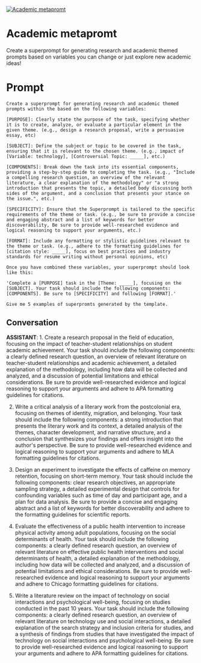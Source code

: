 
[![Academic metapromt](https://flow-prompt-covers.s3.us-west-1.amazonaws.com/icon/minimalist/mini_5.png)]()
# Academic metapromt 
Create a superprompt for generating research and academic themed prompts based on variables you can change or just explore new academic ideas!

# Prompt

```
Create a superprompt for generating research and academic themed prompts within the based on the following variables:

[PURPOSE]: Clearly state the purpose of the task, specifying whether it is to create, analyze, or evaluate a particular element in the given theme. (e.g., design a research proposal, write a persuasive essay, etc)

[SUBJECT]: Define the subject or topic to be covered in the task, ensuring that it is relevant to the chosen theme. (e.g., impact of [Variable: technology], [Controversial Topic: _____], etc.)

[COMPONENTS]: Break down the task into its essential components, providing a step-by-step guide to completing the task. (e.g., "Include a compelling research question, an overview of the relevant literature, a clear explanation of the methodology" or "a strong introduction that presents the topic, a detailed body discussing both sides of the argument, and a conclusion that presents your stance on the issue.", etc.)

[SPECIFICITY]: Ensure that the Superprompt is tailored to the specific requirements of the theme or task. (e.g., be sure to provide a concise and engaging abstract and a list of keywords for better discoverability, Be sure to provide well-researched evidence and logical reasoning to support your arguments, etc.)

[FORMAT]: Include any formatting or stylistic guidelines relevant to the theme or task. (e.g., adhere to the formatting guidelines for [citation style: _____], focus on best practices and industry standards for resume writing without personal opinions, etc)

Once you have combined these variables, your superprompt should look like this:

'Complete a [PURPOSE] task in the [Theme: _____], focusing on the [SUBJECT]. Your task should include the following components: [COMPONENTS]. Be sure to [SPECIFICITY] and following [FORMAT].'

Give me 5 examples of superpromts generated by the template.
```

## Conversation

**ASSISTANT**: 1. Create a research proposal in the field of education, focusing on the impact of teacher-student relationships on student academic achievement. Your task should include the following components: a clearly defined research question, an overview of relevant literature on teacher-student relationships and academic achievement, a detailed explanation of the methodology, including how data will be collected and analyzed, and a discussion of potential limitations and ethical considerations. Be sure to provide well-researched evidence and logical reasoning to support your arguments and adhere to APA formatting guidelines for citations.



2. Write a critical analysis of a literary work from the postcolonial era, focusing on themes of identity, migration, and belonging. Your task should include the following components: a strong introduction that presents the literary work and its context, a detailed analysis of the themes, character development, and narrative structure, and a conclusion that synthesizes your findings and offers insight into the author's perspective. Be sure to provide well-researched evidence and logical reasoning to support your arguments and adhere to MLA formatting guidelines for citations.



3. Design an experiment to investigate the effects of caffeine on memory retention, focusing on short-term memory. Your task should include the following components: clear research objectives, an appropriate sampling strategy, a detailed experimental design that controls for confounding variables such as time of day and participant age, and a plan for data analysis. Be sure to provide a concise and engaging abstract and a list of keywords for better discoverability and adhere to the formatting guidelines for scientific reports.



4. Evaluate the effectiveness of a public health intervention to increase physical activity among adult populations, focusing on the social determinants of health. Your task should include the following components: a clearly defined research question, an overview of relevant literature on effective public health interventions and social determinants of health, a detailed explanation of the methodology, including how data will be collected and analyzed, and a discussion of potential limitations and ethical considerations. Be sure to provide well-researched evidence and logical reasoning to support your arguments and adhere to Chicago formatting guidelines for citations.



5. Write a literature review on the impact of technology on social interactions and psychological well-being, focusing on studies conducted in the past 10 years. Your task should include the following components: a clearly defined research question, an overview of relevant literature on technology use and social interactions, a detailed explanation of the search strategy and inclusion criteria for studies, and a synthesis of findings from studies that have investigated the impact of technology on social interactions and psychological well-being. Be sure to provide well-researched evidence and logical reasoning to support your arguments and adhere to APA formatting guidelines for citations.


